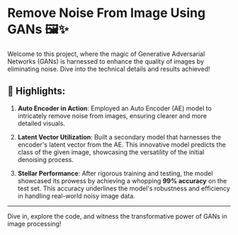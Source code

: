 # Remove Noise From Image Using GANs 🖼️✨

Welcome to this project, where the magic of Generative Adversarial Networks (GANs) is harnessed to enhance the quality of images by eliminating noise. Dive into the technical details and results achieved!

## 🚀 Highlights:

1. **Auto Encoder in Action**: Employed an Auto Encoder (AE) model to intricately remove noise from images, ensuring clearer and more detailed visuals.

2. **Latent Vector Utilization**: Built a secondary model that harnesses the encoder's latent vector from the AE. This innovative model predicts the class of the given image, showcasing the versatility of the initial denoising process.

3. **Stellar Performance**: After rigorous training and testing, the model showcased its prowess by achieving a whopping **99% accuracy** on the test set. This accuracy underlines the model's robustness and efficiency in handling real-world noisy image data.

---

Dive in, explore the code, and witness the transformative power of GANs in image processing!
